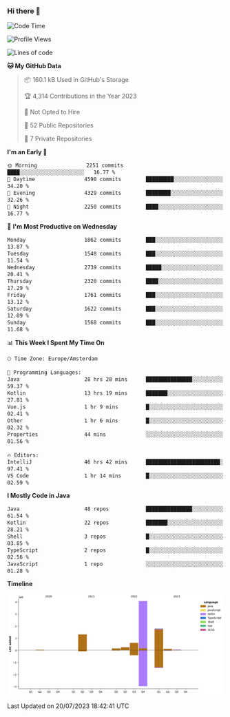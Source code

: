 ### Hi there 👋


<!--START_SECTION:waka-->
![Code Time](http://img.shields.io/badge/Code%20Time-3%2C398%20hrs%2016%20mins-blue)

![Profile Views](http://img.shields.io/badge/Profile%20Views-18-blue)

![Lines of code](https://img.shields.io/badge/From%20Hello%20World%20I%27ve%20Written-8.4%20million%20lines%20of%20code-blue)

**🐱 My GitHub Data** 

> 📦 160.1 kB Used in GitHub's Storage 
 > 
> 🏆 4,314 Contributions in the Year 2023
 > 
> 🚫 Not Opted to Hire
 > 
> 📜 52 Public Repositories 
 > 
> 🔑 7 Private Repositories 
 > 
**I'm an Early 🐤** 

```text
🌞 Morning                2251 commits        ████░░░░░░░░░░░░░░░░░░░░░   16.77 % 
🌆 Daytime                4590 commits        █████████░░░░░░░░░░░░░░░░   34.20 % 
🌃 Evening                4329 commits        ████████░░░░░░░░░░░░░░░░░   32.26 % 
🌙 Night                  2250 commits        ████░░░░░░░░░░░░░░░░░░░░░   16.77 % 
```
📅 **I'm Most Productive on Wednesday** 

```text
Monday                   1862 commits        ███░░░░░░░░░░░░░░░░░░░░░░   13.87 % 
Tuesday                  1548 commits        ███░░░░░░░░░░░░░░░░░░░░░░   11.54 % 
Wednesday                2739 commits        █████░░░░░░░░░░░░░░░░░░░░   20.41 % 
Thursday                 2320 commits        ████░░░░░░░░░░░░░░░░░░░░░   17.29 % 
Friday                   1761 commits        ███░░░░░░░░░░░░░░░░░░░░░░   13.12 % 
Saturday                 1622 commits        ███░░░░░░░░░░░░░░░░░░░░░░   12.09 % 
Sunday                   1568 commits        ███░░░░░░░░░░░░░░░░░░░░░░   11.68 % 
```


📊 **This Week I Spent My Time On** 

```text
🕑︎ Time Zone: Europe/Amsterdam

💬 Programming Languages: 
Java                     28 hrs 28 mins      ███████████████░░░░░░░░░░   59.37 % 
Kotlin                   13 hrs 19 mins      ███████░░░░░░░░░░░░░░░░░░   27.81 % 
Vue.js                   1 hr 9 mins         █░░░░░░░░░░░░░░░░░░░░░░░░   02.41 % 
Other                    1 hr 6 mins         █░░░░░░░░░░░░░░░░░░░░░░░░   02.32 % 
Properties               44 mins             ░░░░░░░░░░░░░░░░░░░░░░░░░   01.56 % 

🔥 Editors: 
IntelliJ                 46 hrs 42 mins      ████████████████████████░   97.41 % 
VS Code                  1 hr 14 mins        █░░░░░░░░░░░░░░░░░░░░░░░░   02.59 % 
```

**I Mostly Code in Java** 

```text
Java                     48 repos            ███████████████░░░░░░░░░░   61.54 % 
Kotlin                   22 repos            ███████░░░░░░░░░░░░░░░░░░   28.21 % 
Shell                    3 repos             █░░░░░░░░░░░░░░░░░░░░░░░░   03.85 % 
TypeScript               2 repos             █░░░░░░░░░░░░░░░░░░░░░░░░   02.56 % 
JavaScript               1 repo              ░░░░░░░░░░░░░░░░░░░░░░░░░   01.28 % 
```



**Timeline**

![Lines of Code chart](https://raw.githubusercontent.com/powercasgamer/powercasgamer/master/assets/bar_graph.png)


 Last Updated on 20/07/2023 18:42:41 UTC
<!--END_SECTION:waka-->
